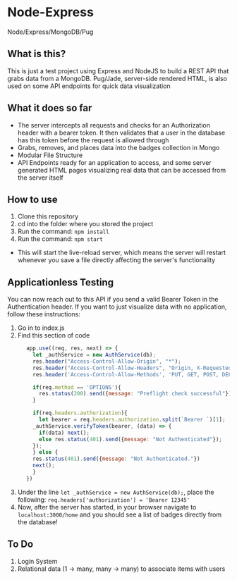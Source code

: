 # Node-Express
Node/Express/MongoDB/Pug

## What is this?
This is just a test project using Express and NodeJS to build a REST API that grabs data from a MongoDB.
Pug/Jade, server-side rendered HTML, is also used on some API endpoints for quick data visualization

## What it does so far
- The server intercepts all requests and checks for an Authorization header with a bearer token. It then validates that a user in the database has this token before the request is allowed through
- Grabs, removes, and places data into the badges collection in Mongo
- Modular File Structure
- API Endpoints ready for an application to access, and some server generated HTML pages visualizing real data that can be accessed from the server itself

## How to use
1. Clone this repository
2. cd into the folder where you stored the project
3. Run the command: ```npm install```
4. Run the command: ```npm start```
  - This will start the live-reload server, which means the server will restart whenever you save a file directly affecting the server's functionality
  
## Applicationless Testing
You can now reach out to this API if you send a valid Bearer Token in the Authentication header. 
If you want to just visualize data with no application, follow these instructions:
  1. Go in to index.js
  2. Find this section of code
```javascript
      app.use((req, res, next) => {
        let _authService = new AuthService(db);
        res.header("Access-Control-Allow-Origin", "*");
        res.header("Access-Control-Allow-Headers", "Origin, X-Requested-With, Content-Type, Accept, authorization");
        res.header('Access-Control-Allow-Methods', 'PUT, GET, POST, DELETE, OPTIONS');

        if(req.method == 'OPTIONS'){
          res.status(200).send({message: "Preflight check successful"});
        }

        if(req.headers.authorization){
          let bearer = req.headers.authorization.split(`Bearer `)[1];
        _authService.verifyToken(bearer, (data) => {
          if(data) next();
          else res.status(401).send({message: "Not Authenticated"});
        });
        } else {
        res.status(401).send({message: "Not Authenticated."})
        next();
        }
      })
   ```
  3. Under the line   ```let _authService = new AuthService(db);```, place the following: ```req.headers['authorization'] = 'Bearer 12345'```
  4. Now, after the server has started, in your browser navigate to ```localhost:3000/home``` and you should see a list of badges directly from the database!

## To Do
1. Login System
2. Relational data (1 -> many, many -> many) to associate items with users

